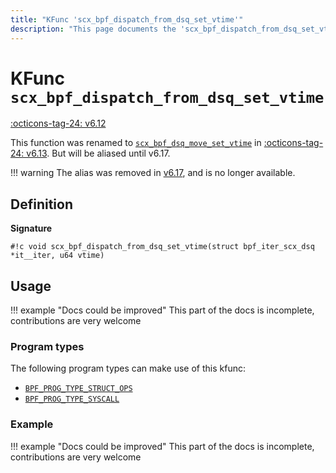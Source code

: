 ```yaml
---
title: "KFunc 'scx_bpf_dispatch_from_dsq_set_vtime'"
description: "This page documents the 'scx_bpf_dispatch_from_dsq_set_vtime' eBPF kfunc, including its definition, usage, program types that can use it, and examples."
---
```

# KFunc `scx_bpf_dispatch_from_dsq_set_vtime`

<!-- [FEATURE_TAG](scx_bpf_dispatch_from_dsq_set_vtime) -->
[:octicons-tag-24: v6.12](https://github.com/torvalds/linux/commit/4c30f5ce4f7af4f639af99e0bdeada8b268b7361)
<!-- [/FEATURE_TAG] -->

This function was renamed to [`scx_bpf_dsq_move_set_vtime`](scx_bpf_dsq_move_set_vtime.md) in [:octicons-tag-24: v6.13](https://github.com/torvalds/linux/commit/5cbb302880f50f3edf35f8c6a1d38b6948bf4d11). But will be aliased until v6.17.

!!! warning
    The alias was removed in [v6.17](https://github.com/torvalds/linux/commit/4ecf83741401c70d4420588ee1f3b1ca04ef58d5), and is no longer available.

## Definition

**Signature**

<!-- [KFUNC_DEF] -->
`#!c void scx_bpf_dispatch_from_dsq_set_vtime(struct bpf_iter_scx_dsq *it__iter, u64 vtime)`
<!-- [/KFUNC_DEF] -->

## Usage

!!! example "Docs could be improved"
    This part of the docs is incomplete, contributions are very welcome

### Program types

The following program types can make use of this kfunc:

<!-- [KFUNC_PROG_REF] -->
- [`BPF_PROG_TYPE_STRUCT_OPS`](../program-type/BPF_PROG_TYPE_STRUCT_OPS.md)
- [`BPF_PROG_TYPE_SYSCALL`](../program-type/BPF_PROG_TYPE_SYSCALL.md)
<!-- [/KFUNC_PROG_REF] -->

### Example

!!! example "Docs could be improved"
    This part of the docs is incomplete, contributions are very welcome

